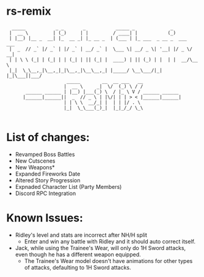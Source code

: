# rs-remix
```
  _____           _ _       _           _____ _             _           
 |  __ \         | (_)     | |         / ____| |           (_)          
 | |__) |__ _  __| |_  __ _| |_ __ _  | (___ | |_ ___  _ __ _  ___  ___ 
 |  _  // _` |/ _` | |/ _` | __/ _` |  \___ \| __/ _ \| '__| |/ _ \/ __|
 | | \ \ (_| | (_| | | (_| | || (_| |  ____) | || (_) | |  | |  __/\__ \
 |_|  \_\__,_|\__,_|_|\__,_|\__\__,_| |_____/ \__\___/|_|  |_|\___||___/
                      _____        __  __ ___   __                      
                     |  __ \     _|  \/  (_) \ / /                      
       ______ ______ | |__) |___(_) \  / |_ \ V / ______ ______       
      |______|______||  _  // _ \ | |\/| | | > < |______|______|      
                     | | \ \  __/_| |  | | |/ . \                       
                     |_|  \_\___(_)_|  |_|_/_/ \_\                      
                                                                        
```
# List of changes:
- Revamped Boss Battles
- New Cutscenes 
- New Weapons*
- Expanded Fireworks Date
- Altered Story Progression
- Expnaded Character List (Party Members)
- Discord RPC Integration


# Known Issues:
- Ridley's level and stats are incorrect after NH/H split
	- Enter and win any battle with Ridley and it should auto correct itself.
- Jack, while using the Trainee's Wear, will only do 1H Sword attacks, even though he has a different weapon equipped.
	- The Trainee's Wear model doesn't have animations for other types of attacks, defaulting to 1H Sword attacks.

